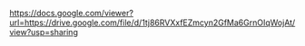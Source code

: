 https://docs.google.com/viewer?url=https://drive.google.com/file/d/1tj86RVXxfEZmcyn2GfMa6GrnOIqWojAt/view?usp=sharing
